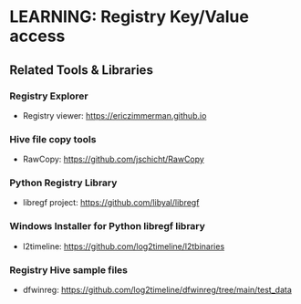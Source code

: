 # LEARNING: Registry Key/Value access

## Related Tools & Libraries
### Registry Explorer
- Registry viewer: https://ericzimmerman.github.io
### Hive file copy tools
- RawCopy: https://github.com/jschicht/RawCopy
### Python Registry Library
- libregf project: https://github.com/libyal/libregf
### Windows Installer for Python libregf library
- l2timeline: https://github.com/log2timeline/l2tbinaries
### Registry Hive sample files
- dfwinreg: https://github.com/log2timeline/dfwinreg/tree/main/test_data
